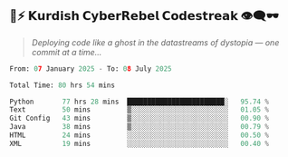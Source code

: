 ## 🧠⚡ 𝗞𝘂𝗿𝗱𝗶𝘀𝗵 𝗖𝘆𝗯𝗲𝗿𝗥𝗲𝗯𝗲𝗹 𝗖𝗼𝗱𝗲𝘀𝘁𝗿𝗲𝗮𝗸 👁️‍🗨️🕶️  
> *Deploying code like a ghost in the datastreams of dystopia — one commit at a time...*  

<!--START_SECTION:waka-->

```python
From: 07 January 2025 - To: 08 July 2025

Total Time: 80 hrs 54 mins

Python       77 hrs 28 mins  ████████████████████████░   95.74 %
Text         50 mins         ▒░░░░░░░░░░░░░░░░░░░░░░░░   01.05 %
Git Config   43 mins         ▒░░░░░░░░░░░░░░░░░░░░░░░░   00.90 %
Java         38 mins         ▒░░░░░░░░░░░░░░░░░░░░░░░░   00.79 %
HTML         24 mins         ░░░░░░░░░░░░░░░░░░░░░░░░░   00.50 %
XML          19 mins         ░░░░░░░░░░░░░░░░░░░░░░░░░   00.40 %
```

<!--END_SECTION:waka-->
